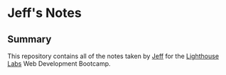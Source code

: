 # Jeff's Notes

## Summary 

This repository contains all of the notes taken by [Jeff](https://github.com/Jbridges1119) for the [Lighthouse Labs](https://www.lighthouselabs.ca/) Web Development Bootcamp.